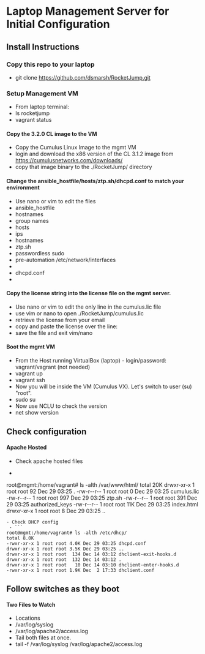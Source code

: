 # Laptop Management Server for Initial Configuration

## Install Instructions

### Copy this repo to your laptop
- git clone https://github.com/dsmarsh/RocketJump.git

### Setup Management VM
- From laptop terminal:
 - ls rocketjump
 - vagrant status

#### Copy the 3.2.0 CL image to the VM
- Copy the Cumulus Linux Image to the mgmt VM
 - login and download the x86 version of the CL 3.1.2 image from https://cumulusnetworks.com/downloads/
 - copy that image binary to the ./RocketJump/ directory

#### Change the ansible_hostfile/hosts/ztp.sh/dhcpd.conf to match your environment
- Use nano or vim to edit the files
 - ansible_hostfile
  - hostnames
  - group names
 - hosts
  - ips
  - hostnames
 - ztp.sh
  - passwordless sudo
  - pre-automation /etc/network/interfaces
  - 
 - dhcpd.conf
  -

#### Copy the license string into the license file on the mgmt server.
- Use nano or vim to edit the only line in the cumulus.lic file
 - use vim or nano to open ./RocketJump/cumulus.lic
 - retrieve the license from your email
 - copy and paste the license over the line: <replace this line with license string>
 - save the file and exit vim/nano

#### Boot the mgmt VM
- From the Host running VirtualBox (laptop) - login/password: vagrant/vagrant (not needed)
 - vagrant up
 - vagrant ssh
- Now you will be inside the VM (Cumulus VX). Let's switch to user (su) "root".
 - sudo su
- Now use NCLU to check the version
 - net show version


## Check configuration
#### Apache Hosted
- Check apache hosted files
 - ```
root@mgmt:/home/vagrant# ls -alth /var/www/html/
total 20K
drwxr-xr-x 1 root root  92 Dec 29 03:25 .
-rw-r--r-- 1 root root   0 Dec 29 03:25 cumulus.lic
-rw-r--r-- 1 root root 997 Dec 29 03:25 ztp.sh
-rw-r--r-- 1 root root 391 Dec 29 03:25 authorized_keys
-rw-r--r-- 1 root root 11K Dec 29 03:25 index.html
drwxr-xr-x 1 root root   8 Dec 29 03:25 ..
```
- Check DHCP config
 - ```
root@mgmt:/home/vagrant# ls -alth /etc/dhcp/
total 8.0K
-rwxr-xr-x 1 root root 4.0K Dec 29 03:25 dhcpd.conf
drwxr-xr-x 1 root root 3.5K Dec 29 03:25 ..
drwxr-xr-x 1 root root  134 Dec 14 03:12 dhclient-exit-hooks.d
drwxr-xr-x 1 root root  132 Dec 14 03:12 .
drwxr-xr-x 1 root root   10 Dec 14 03:10 dhclient-enter-hooks.d
-rwxr-xr-x 1 root root 1.9K Dec  2 17:33 dhclient.conf
```




## Follow switches as they boot
#### Two Files to Watch
- Locations
 - /var/log/syslog
 - /var/log/apache2/access.log
- Tail both files at once.
 - tail -f /var/log/syslog /var/log/apache2/access.log
